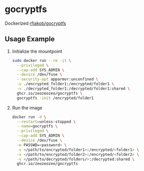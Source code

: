# gocryptfs

Dockerized [rfjakob/gocryptfs](https://github.com/rfjakob/gocryptfs)

## Usage Example

1. Initialize the mountpoint

    ```bash
    sudo docker run --rm -it \
      --privileged \
      --cap-add SYS_ADMIN \
      --device /dev/fuse \
      --security-opt apparmor:unconfined \
      -v ./encrypted_folder1:/encrypted/folder1 \
      -v ./decrypted_folder1:/decrypted/folder1:shared \
      ghcr.io/zeozeozeo/gocryptfs \
      gocryptfs -init /encrypted/folder1
    ```
2. Run the image

    ```bash
    docker run -d \
      --restart=unless-stopped \
      --name=gocryptfs \
      --privileged \
      --cap-add SYS_ADMIN \
      --device /dev/fuse \
      -e PASSWD=<password> \
      -v </path/to/encrypted/folder1>:/encrypted/<folder1> \
      -v </path/to/encrypted/folder2>:/encrypted/<folder2> \
      -v </path/to/decrypted/folders/>:/decrypted:shared \
      ghcr.io/zeozeozeo/gocryptfs
    ```
